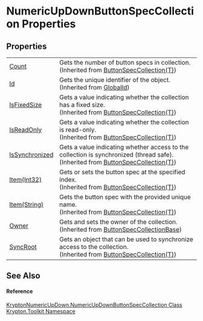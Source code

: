 # NumericUpDownButtonSpecCollection Properties




## Properties
<table>
<tr>
<td><a href="58870d91-5636-b3ce-d14c-725e97a668d4.md">Count</a></td>
<td>Gets the number of button specs in collection.<br />(Inherited from <a href="f8e597ed-563e-9610-4f3a-2e5b9507f06f.md">ButtonSpecCollection(T)</a>)</td></tr>
<tr>
<td><a href="71a6846f-bfb6-fb58-b361-6b43ae0583a8.md">Id</a></td>
<td>Gets the unique identifier of the object.<br />(Inherited from <a href="9ef2ca3a-e03e-8927-105a-2f9a6fbdf849.md">GlobalId</a>)</td></tr>
<tr>
<td><a href="2ea6b3d7-c6d9-c50d-22f5-4071d739dc80.md">IsFixedSize</a></td>
<td>Gets a value indicating whether the collection has a fixed size.<br />(Inherited from <a href="f8e597ed-563e-9610-4f3a-2e5b9507f06f.md">ButtonSpecCollection(T)</a>)</td></tr>
<tr>
<td><a href="c7101265-e244-16b0-528e-19966cd72bff.md">IsReadOnly</a></td>
<td>Gets a value indicating whether the collection is read-only.<br />(Inherited from <a href="f8e597ed-563e-9610-4f3a-2e5b9507f06f.md">ButtonSpecCollection(T)</a>)</td></tr>
<tr>
<td><a href="7fd7827c-a43a-efdb-8c3a-eb0f4fca9d59.md">IsSynchronized</a></td>
<td>Gets a value indicating whether access to the collection is synchronized (thread safe).<br />(Inherited from <a href="f8e597ed-563e-9610-4f3a-2e5b9507f06f.md">ButtonSpecCollection(T)</a>)</td></tr>
<tr>
<td><a href="0b5b0035-93ba-f4ff-ebbd-57016b18d93f.md">Item(Int32)</a></td>
<td>Gets or sets the button spec at the specified index.<br />(Inherited from <a href="f8e597ed-563e-9610-4f3a-2e5b9507f06f.md">ButtonSpecCollection(T)</a>)</td></tr>
<tr>
<td><a href="3fff8854-ec13-45d5-39c4-96008d738237.md">Item(String)</a></td>
<td>Gets the button spec with the provided unique name.<br />(Inherited from <a href="f8e597ed-563e-9610-4f3a-2e5b9507f06f.md">ButtonSpecCollection(T)</a>)</td></tr>
<tr>
<td><a href="5d7ff29a-ad27-91d8-e3e5-695b32960b64.md">Owner</a></td>
<td>Gets and sets the owner of the collection.<br />(Inherited from <a href="b2d666e2-6a3d-ffbf-f115-af56bd76b9f0.md">ButtonSpecCollectionBase</a>)</td></tr>
<tr>
<td><a href="73c1060a-23b0-2ac3-8c46-3990108dec66.md">SyncRoot</a></td>
<td>Gets an object that can be used to synchronize access to the collection.<br />(Inherited from <a href="f8e597ed-563e-9610-4f3a-2e5b9507f06f.md">ButtonSpecCollection(T)</a>)</td></tr>
</table>

## See Also


#### Reference
<a href="dbd626ae-a427-302d-497d-9f97901bf403.md">KryptonNumericUpDown.NumericUpDownButtonSpecCollection Class</a>  
<a href="79d2eac2-21f4-54ff-7552-b20c33c30600.md">Krypton.Toolkit Namespace</a>  
